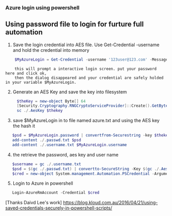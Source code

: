 ### Azure login using powershell
Using password file to login for furture full automation
------
1. Save the login credential into AES file.
   Use Get-Credential -username and hold the credential into memory

  ```powershell
      $MyAzureLogin = Get-Credential -username '123user@123.com' -Message 'Login to Azure' 
  ```
        this will prompt a interactive login screen. put your password here and click ok, 
        then the dialog disappeared and your credential are safely holded in your variable $MyAzureLogin.
        

2. Generate an AES Key and save the key into filesystem
```powershell
     $theKey = new-object Byte[] 64
     [Security.Cryptography.RNGCryptoServiceProvider]::Create().GetBytes($theKey)
     sc ./.AesKey $thekey
```
    

3. save $MyAzureLogin in to file named azure.txt and using the AES key the hash it
  ```powershell 
     $psd = $MyAzureLogin.password | convertfrom-Securestring -key $thekey
     add-content ./.passwd.txt $psd
     add-content ./.username.txt $MyAzureLogin.username
  ```

4. the retrieve the password, aes key and user name
```powershell
   $username = gc ./.username.txt
   $psd = $(gc ./.passwd.txt) | convertto-SecureString -Key $(gc ./.Aeskey) 
   $cred = new-object System.management.Automation.PSCredential -Argumentlist $username, $psd
```

5. Login to Azure in powershell 
```powershell
   Login-AzureRmAccount -Credential $cred
```
   
[Thanks Daivd Lee's work] https://blog.kloud.com.au/2016/04/21/using-saved-credentials-securely-in-powershell-scripts/
